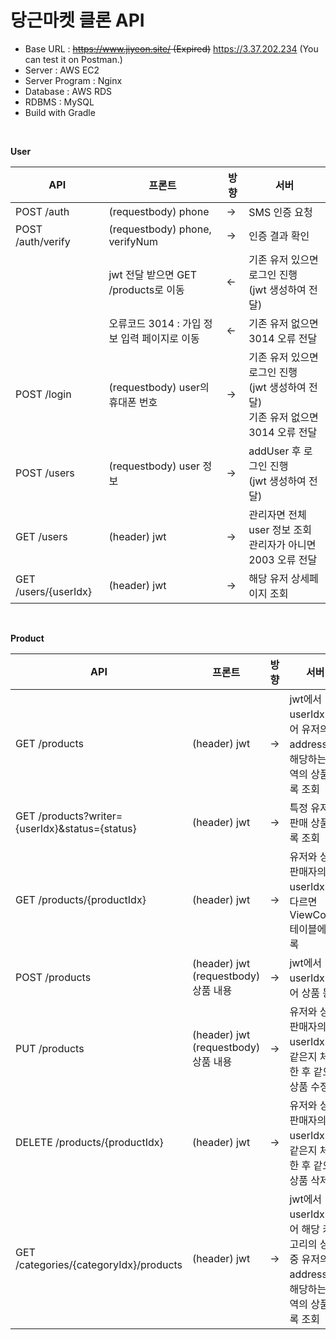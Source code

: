 # 당근마켓 클론 API

- Base URL : ~~https://www.jiyeon.site/ (Expired)~~  https://3.37.202.234 (You can test it on Postman.)
- Server : AWS EC2
- Server Program : Nginx
- Database : AWS RDS
- RDBMS : MySQL
- Build with Gradle
<br>

**User**

| API                  | 프론트                                       | 방향 | 서버                                                                                 |
| -------------------- | -------------------------------------------- | ---- | ------------------------------------------------------------------------------------ |
| POST /auth           | (requestbody) phone                          | →    | SMS 인증 요청                                                                        |
| POST /auth/verify    | (requestbody) phone, verifyNum               | →    | 인증 결과 확인                                                                       |
|                      | jwt 전달 받으면 GET /products로 이동         | ←    | 기존 유저 있으면 로그인 진행<br>(jwt 생성하여 전달)                                   |
|                      | 오류코드 3014 : 가입 정보 입력 페이지로 이동 | ←    | 기존 유저 없으면 3014 오류 전달                                                       |
| POST /login          | (requestbody) user의 휴대폰 번호             | →    | 기존 유저 있으면 로그인 진행<br>(jwt 생성하여 전달)<br> 기존 유저 없으면 3014 오류 전달|
| POST /users          | (requestbody) user 정보                      | →    | addUser 후 로그인 진행<br>(jwt 생성하여 전달)                                         |
| GET /users           | (header) jwt                                 | →    | 관리자면 전체 user 정보 조회<br>관리자가 아니면 2003 오류 전달                        |
| GET /users/{userIdx} | (header) jwt                                 | →    | 해당 유저 상세페이지 조회                                                             |

<br>

**Product**

| API                                            | 프론트                                   | 방향 | 서버                                                                                         |
| ---------------------------------------------- | ---------------------------------------- | ---- | -------------------------------------------------------------------------------------------- |
| GET /products                                  | (header) jwt                             | →    | jwt에서 userIdx 얻어 유저의 address에 해당하는 지역의 상품 목록 조회                         |
| GET /products?writer={userIdx}&status={status} | (header) jwt                             | →    | 특정 유저의 판매 상품 목록 조회                                                              |
| GET /products/{productIdx}                     | (header) jwt                             | →    | 유저와 상품 판매자의 userIdx가 다르면 ViewCount 테이블에 기록                                |
| POST /products                                 | (header) jwt <br>(requestbody) 상품 내용 | →    | jwt에서 userIdx 얻어 상품 등록                                                               |
| PUT /products                                  | (header) jwt <br>(requestbody) 상품 내용 | →    | 유저와 상품 판매자의 userIdx가 같은지 체크한 후 같으면 상품 수정                             |
| DELETE /products/{productIdx}                  | (header) jwt                             | →    | 유저와 상품 판매자의 userIdx가 같은지 체크한 후 같으면 상품 삭제                             |
| GET /categories/{categoryIdx}/products         | (header) jwt                             | →    | jwt에서 userIdx 얻어 해당 카테고리의 상품 중 유저의 address에 해당하는 지역의 상품 목록 조회 |
